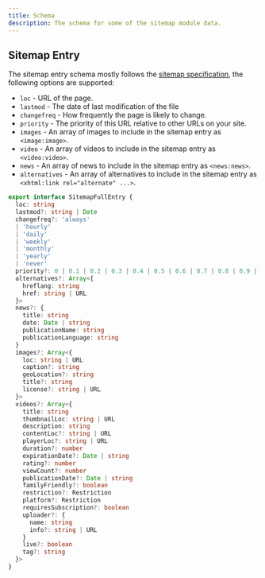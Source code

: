 ```yaml
---
title: Schema
description: The schema for some of the sitemap module data.
---
```


## Sitemap Entry

The sitemap entry schema mostly follows the [sitemap specification](https://www.sitemaps.org/protocol.html), the following options are supported:

- `loc` - URL of the page.
- `lastmod` - The date of last modification of the file
- `changefreq` - How frequently the page is likely to change.
- `priority` - The priority of this URL relative to other URLs on your site.
- `images` - An array of images to include in the sitemap entry as `<image:image>`.
- `video` - An array of videos to include in the sitemap entry as `<video:video>`.
- `news` - An array of news to include in the sitemap entry as `<news:news>`.
- `alternatives` - An array of alternatives to include in the sitemap entry as `<xhtml:link rel="alternate" ...>`.

```ts
export interface SitemapFullEntry {
  loc: string
  lastmod?: string | Date
  changefreq?: 'always'
  | 'hourly'
  | 'daily'
  | 'weekly'
  | 'monthly'
  | 'yearly'
  | 'never'
  priority?: 0 | 0.1 | 0.2 | 0.3 | 0.4 | 0.5 | 0.6 | 0.7 | 0.8 | 0.9 | 1
  alternatives?: Array<{
    hreflang: string
    href: string | URL
  }>
  news?: {
    title: string
    date: Date | string
    publicationName: string
    publicationLanguage: string
  }
  images?: Array<{
    loc: string | URL
    caption?: string
    geoLocation?: string
    title?: string
    license?: string | URL
  }>
  videos?: Array<{
    title: string
    thumbnailLoc: string | URL
    description: string
    contentLoc?: string | URL
    playerLoc?: string | URL
    duration?: number
    expirationDate?: Date | string
    rating?: number
    viewCount?: number
    publicationDate?: Date | string
    familyFriendly?: boolean
    restriction?: Restriction
    platform?: Restriction
    requiresSubscription?: boolean
    uploader?: {
      name: string
      info?: string | URL
    }
    live?: boolean
    tag?: string
  }>
}
```
